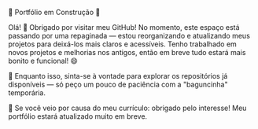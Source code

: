 🚧 Portfólio em Construção 🚧

Olá! 👋
Obrigado por visitar meu GitHub! No momento, este espaço está passando por uma repaginada — estou reorganizando e atualizando meus projetos para deixá-los mais claros e acessíveis.
Tenho trabalhado em novos projetos e melhorias nos antigos, então em breve tudo estará mais bonito e funcional! 😄

🔧 Enquanto isso, sinta-se à vontade para explorar os repositórios já disponíveis — só peço um pouco de paciência com a "baguncinha" temporária.

📌 Se você veio por causa do meu currículo: obrigado pelo interesse! Meu portfólio estará atualizado muito em breve.

